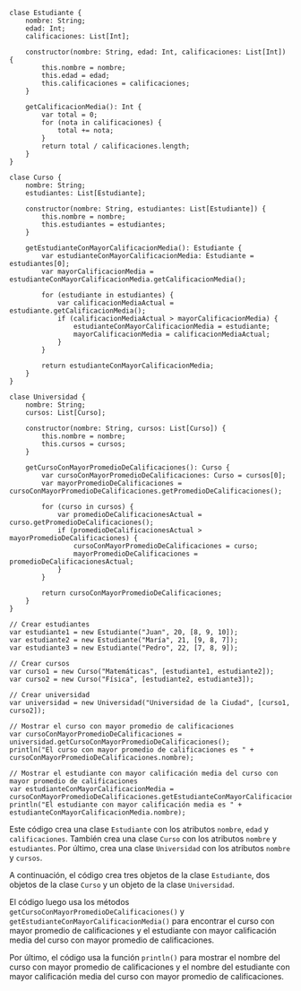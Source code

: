 ```cool
clase Estudiante {
    nombre: String;
    edad: Int;
    calificaciones: List[Int];

    constructor(nombre: String, edad: Int, calificaciones: List[Int]) {
        this.nombre = nombre;
        this.edad = edad;
        this.calificaciones = calificaciones;
    }

    getCalificacionMedia(): Int {
        var total = 0;
        for (nota in calificaciones) {
            total += nota;
        }
        return total / calificaciones.length;
    }
}

clase Curso {
    nombre: String;
    estudiantes: List[Estudiante];

    constructor(nombre: String, estudiantes: List[Estudiante]) {
        this.nombre = nombre;
        this.estudiantes = estudiantes;
    }

    getEstudianteConMayorCalificacionMedia(): Estudiante {
        var estudianteConMayorCalificacionMedia: Estudiante = estudiantes[0];
        var mayorCalificacionMedia = estudianteConMayorCalificacionMedia.getCalificacionMedia();

        for (estudiante in estudiantes) {
            var calificacionMediaActual = estudiante.getCalificacionMedia();
            if (calificacionMediaActual > mayorCalificacionMedia) {
                estudianteConMayorCalificacionMedia = estudiante;
                mayorCalificacionMedia = calificacionMediaActual;
            }
        }

        return estudianteConMayorCalificacionMedia;
    }
}

clase Universidad {
    nombre: String;
    cursos: List[Curso];

    constructor(nombre: String, cursos: List[Curso]) {
        this.nombre = nombre;
        this.cursos = cursos;
    }

    getCursoConMayorPromedioDeCalificaciones(): Curso {
        var cursoConMayorPromedioDeCalificaciones: Curso = cursos[0];
        var mayorPromedioDeCalificaciones = cursoConMayorPromedioDeCalificaciones.getPromedioDeCalificaciones();

        for (curso in cursos) {
            var promedioDeCalificacionesActual = curso.getPromedioDeCalificaciones();
            if (promedioDeCalificacionesActual > mayorPromedioDeCalificaciones) {
                cursoConMayorPromedioDeCalificaciones = curso;
                mayorPromedioDeCalificaciones = promedioDeCalificacionesActual;
            }
        }

        return cursoConMayorPromedioDeCalificaciones;
    }
}

// Crear estudiantes
var estudiante1 = new Estudiante("Juan", 20, [8, 9, 10]);
var estudiante2 = new Estudiante("María", 21, [9, 8, 7]);
var estudiante3 = new Estudiante("Pedro", 22, [7, 8, 9]);

// Crear cursos
var curso1 = new Curso("Matemáticas", [estudiante1, estudiante2]);
var curso2 = new Curso("Física", [estudiante2, estudiante3]);

// Crear universidad
var universidad = new Universidad("Universidad de la Ciudad", [curso1, curso2]);

// Mostrar el curso con mayor promedio de calificaciones
var cursoConMayorPromedioDeCalificaciones = universidad.getCursoConMayorPromedioDeCalificaciones();
println("El curso con mayor promedio de calificaciones es " + cursoConMayorPromedioDeCalificaciones.nombre);

// Mostrar el estudiante con mayor calificación media del curso con mayor promedio de calificaciones
var estudianteConMayorCalificacionMedia = cursoConMayorPromedioDeCalificaciones.getEstudianteConMayorCalificacionMedia();
println("El estudiante con mayor calificación media es " + estudianteConMayorCalificacionMedia.nombre);
```

Este código crea una clase `Estudiante` con los atributos `nombre`, `edad` y `calificaciones`. También crea una clase `Curso` con los atributos `nombre` y `estudiantes`. Por último, crea una clase `Universidad` con los atributos `nombre` y `cursos`.

A continuación, el código crea tres objetos de la clase `Estudiante`, dos objetos de la clase `Curso` y un objeto de la clase `Universidad`.

El código luego usa los métodos `getCursoConMayorPromedioDeCalificaciones()` y `getEstudianteConMayorCalificacionMedia()` para encontrar el curso con mayor promedio de calificaciones y el estudiante con mayor calificación media del curso con mayor promedio de calificaciones.

Por último, el código usa la función `println()` para mostrar el nombre del curso con mayor promedio de calificaciones y el nombre del estudiante con mayor calificación media del curso con mayor promedio de calificaciones.